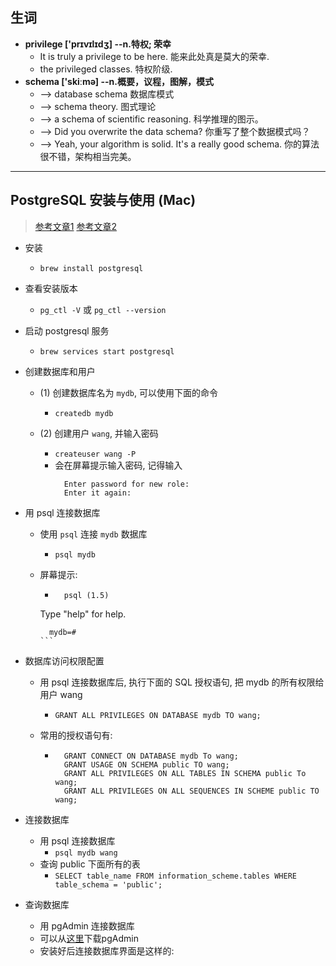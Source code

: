 ## 生词
- **privilege ['prɪvɪlɪdʒ] --n.特权; 荣幸**
    + It is truly a privilege to be here. 能来此处真是莫大的荣幸.
    + the privileged classes. 特权阶级.
- **schema ['skiːmə]  --n.概要，议程，图解，模式**
    + --> database schema 数据库模式
    + --> schema theory. 图式理论
    + --> a schema of scientific reasoning. 科学推理的图示。
    + --> Did you overwrite the data schema? 你重写了整个数据模式吗？
    + --> Yeah, your algorithm is solid. It's a really good schema.
      你的算法很不错，架构相当完美。
---

## PostgreSQL 安装与使用 (Mac)
> [参考文章1](https://www.jianshu.com/p/16f17548a840)
> [参考文章2](https://www.jianshu.com/p/fedda9824f6a)

- 安装
    + `brew install postgresql`
- 查看安装版本
    
    + `pg_ctl -V` 或 `pg_ctl --version`
- 启动 postgresql 服务
    
    + `brew services start postgresql`
- 创建数据库和用户
    + (1) 创建数据库名为 `mydb`, 可以使用下面的命令
        
        - `createdb mydb`
    + (2) 创建用户 `wang`, 并输入密码
        - `createuser wang -P`
        - 会在屏幕提示输入密码, 记得输入
          ```
            Enter password for new role:
            Enter it again: 
          ```
- 用 psql 连接数据库
    + 使用 `psql` 连接 `mydb` 数据库
        
        - `psql mydb`
    + 屏幕提示:
        - ```
            psql (1.5)
        Type "help" for help.
    
            mydb=#
          ```
- 数据库访问权限配置
    + 用 psql 连接数据库后, 执行下面的 SQL 授权语句, 把 mydb 的所有权限给用户 wang
        
        - `GRANT ALL PRIVILEGES ON DATABASE mydb TO wang;`
    + 常用的授权语句有:
        - ```
            GRANT CONNECT ON DATABASE mydb To wang;
            GRANT USAGE ON SCHEMA public TO wang;
            GRANT ALL PRIVILEGES ON ALL TABLES IN SCHEMA public To wang;
            GRANT ALL PRIVILEGES ON ALL SEQUENCES IN SCHEME public TO wang;
          ```
- 连接数据库
    + 用 psql 连接数据库
        - `psql mydb wang`
    + 查询 public 下面所有的表
        - `SELECT table_name FROM information_scheme.tables WHERE table_schema = 'public';`
- 查询数据库
    + 用 pgAdmin 连接数据库
    + 可以从[这里](https://www.pgadmin.org/download/pgadmin-4-macos/)下载pgAdmin 
    + 安装好后连接数据库界面是这样的:      
